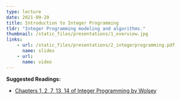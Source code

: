 ```yaml
---
type: lecture
date: 2021-09-20
title: Introduction to Integer Programming
tldr: "Integer Programming modeling and algorithms."
thumbnail: /static_files/presentations/1_overview.jpg
links: 
    - url: /static_files/presentations/2_integerprogramming.pdf
      name: slides
    - url: 
      name: video
---
```

**Suggested Readings:**
- [Chapters 1, 2, 7, 13, 14 of Integer Programming by Wolsey](https://librarysearch.library.utoronto.ca/permalink/01UTORONTO_INST/fedca1/cdi_askewsholts_vlebooks_9781119606550)

